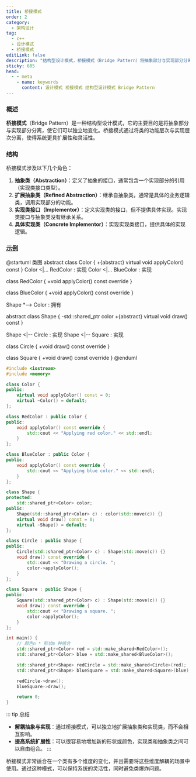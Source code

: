 ```yaml
---
title: 桥接模式
order: 2
category:
  - 架构设计
tag:
  - c++
  - 设计模式
  - 桥接模式
editLink: false
description: "结构型设计模式，桥接模式（Bridge Pattern）将抽象部分与实现部分分离，使它们可以独立地变化。桥接模式通过将类的功能层次与实现层次分离，使得系统更具扩展性和灵活性"
sticky: 605
head:
  - - meta
    - name: keywords
      content: 设计模式 桥接模式 结构型设计模式 Bridge Pattern
---
```



### 概述

**桥接模式**（Bridge Pattern）是一种结构型设计模式，它的主要目的是将抽象部分与实现部分分离，使它们可以独立地变化。桥接模式通过将类的功能层次与实现层次分离，使得系统更具扩展性和灵活性。

### 结构

桥接模式涉及以下几个角色：

1. **抽象类（Abstraction）**：定义了抽象的接口，通常包含一个实现部分的引用（实现类接口类型）。
2. **扩展抽象类（Refined Abstraction）**：继承自抽象类，通常是具体的业务逻辑类，调用实现部分的功能。
3. **实现类接口（Implementor）**：定义实现类的接口，但不提供具体实现。实现类接口与抽象类没有继承关系。
4. **具体实现类（Concrete Implementor）**：实现实现类接口，提供具体的实现逻辑。

### [示例](https://github.com/hackcpp/cplusplus/blob/main/source%20code/design_pattern/bridge.cpp)

@startuml 类图
abstract class Color {
+{abstract} virtual void applyColor() const
}
Color <|... RedColor : 实现 
Color <|... BlueColor : 实现 


class RedColor {
+void applyColor() const override
}

class BlueColor {
+void applyColor() const override
}

Shape *--> Color : 拥有 

abstract class Shape {
-std::shared_ptr<Color> color
+{abstract} virtual void draw() const
}

Shape <|-- Circle : 实现
Shape <|-- Square : 实现

class Circle {
  +void draw() const override
}

class Square {
  +void draw() const override
}
@enduml

```cpp
#include <iostream>
#include <memory>

class Color {
public:
    virtual void applyColor() const = 0;
    virtual ~Color() = default;
};

class RedColor : public Color {
public:
    void applyColor() const override {
        std::cout << "Applying red color." << std::endl;
    }
};

class BlueColor : public Color {
public:
    void applyColor() const override {
        std::cout << "Applying blue color." << std::endl;
    }
};

class Shape {
protected:
    std::shared_ptr<Color> color;
public:
    Shape(std::shared_ptr<Color> c) : color(std::move(c)) {}
    virtual void draw() const = 0;
    virtual ~Shape() = default;
};

class Circle : public Shape {
public:
    Circle(std::shared_ptr<Color> c) : Shape(std::move(c)) {}
    void draw() const override {
        std::cout << "Drawing a circle. ";
        color->applyColor();
    }
};

class Square : public Shape {
public:
    Square(std::shared_ptr<Color> c) : Shape(std::move(c)) {}
    void draw() const override {
        std::cout << "Drawing a square. ";
        color->applyColor();
    }
};

int main() {
    // 颜色n * 形状m 种组合
    std::shared_ptr<Color> red = std::make_shared<RedColor>();
    std::shared_ptr<Color> blue = std::make_shared<BlueColor>();

    std::shared_ptr<Shape> redCircle = std::make_shared<Circle>(red);
    std::shared_ptr<Shape> blueSquare = std::make_shared<Square>(blue);

    redCircle->draw();
    blueSquare->draw();

    return 0;
}
```

::: tip 总结
   - **解耦抽象与实现**：通过桥接模式，可以独立地扩展抽象类和实现类，而不会相互影响。
   - **提高系统扩展性**：可以很容易地增加新的形状或颜色，实现类和抽象类之间可以自由组合。
:::

桥接模式非常适合在一个类有多个维度的变化，并且需要将这些维度解耦的场景中使用。通过这种模式，可以保持系统的灵活性，同时避免类爆炸问题。